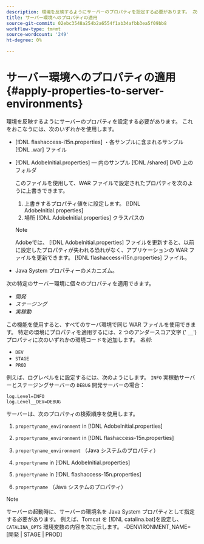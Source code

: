 ```yaml
---
description: 環境を反映するようにサーバーのプロパティを設定する必要があります。 次のいずれかを使用してこれを実行できます。
title: サーバー環境へのプロパティの適用
source-git-commit: 02ebc3548a254b2a6554f1ab34afbb3ea5f09bb8
workflow-type: tm+mt
source-wordcount: '249'
ht-degree: 0%

---
```


# サーバー環境へのプロパティの適用{#apply-properties-to-server-environments}

環境を反映するようにサーバーのプロパティを設定する必要があります。 これをおこなうには、次のいずれかを使用します。

* [!DNL flashaccess-i15n.properties] ・各サンプルに含まれるサンプル [!DNL .war] ファイル

* [!DNL AdobeInitial.properties]  — 内のサンプル [!DNL /shared] DVD 上のフォルダ

  このファイルを使用して、WAR ファイルで設定されたプロパティを次のように上書きできます。

   1. 上書きするプロパティ値をに設定します。 [!DNL AdobeInitial.properties]
   1. 場所 [!DNL AdobeInitial.properties] クラスパスの

  >[!NOTE]
  >
  >Adobeでは、 [!DNL AdobeInitial.properties] ファイルを更新すると、以前に設定したプロパティが失われる恐れがなく、アプリケーションの WAR ファイルを更新できます。 [!DNL flashaccess-i15n.properties] ファイル。

* Java System プロパティーのメカニズム。

次の特定のサーバー環境に個々のプロパティを適用できます。

* *開発*
* *ステージング*
* *実稼動*

この機能を使用すると、すべてのサーバ環境で同じ WAR ファイルを使用できます。 特定の環境にプロパティを適用するには、2 つのアンダースコア文字 (&#39; `__`&#39;) プロパティに次のいずれかの環境コードを追加します。 *名前*:

* `DEV`
* `STAGE`
* `PROD`

<!--<a id="example_A7A58E3EE8DA4114B4F7A9EEB69D50CA"></a>-->

例えば、ログレベルをに設定するには、次のようにします。 `INFO` 実稼動サーバーとステージングサーバーの `DEBUG` 開発サーバーの場合：

```
log.Level=INFO  
log.Level__DEV=DEBUG 
```

サーバーは、次のプロパティの検索順序を使用します。

1. `propertyname_environment` in [!DNL AdobeInitial.properties]

1. `propertyname_environment` in [!DNL flashaccess-15n.properties]

1. `propertyname_environment` （Java システムのプロパティ）
1. `propertyname` in [!DNL AdobeInitial.properties]

1. `propertyname` in [!DNL flashaccess-15n.properties]

1. `propertyname` （Java システムのプロパティ）

>[!NOTE]
>
>サーバーの起動時に、サーバーの環境名を Java System プロパティとして指定する必要があります。 例えば、Tomcat を [!DNL catalina.bat]を設定し、 `CATALINA_OPTS` 環境変数の内容を次に示します。
>-DENVIRONMENT_NAME=[開発 | STAGE | PROD]
